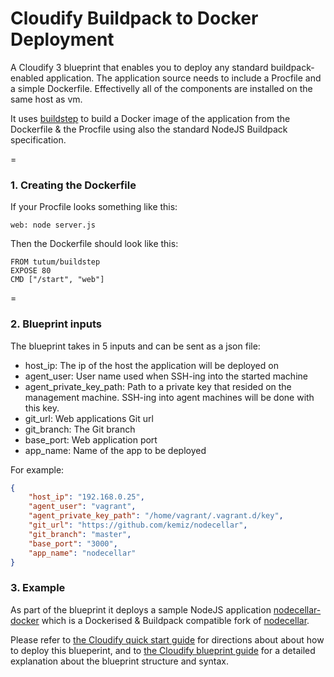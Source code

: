 Cloudify Buildpack to Docker Deployment
========================================

A Cloudify 3 blueprint that enables you to deploy any standard buildpack-enabled application. The application source needs to include a Procfile and a simple Dockerfile. Effectivelly all of the components are installed on the same host as vm.

It uses [buildstep](https://github.com/progrium/buildstep) to build a Docker image of the application from the Dockerfile & the Procfile using also the standard NodeJS Buildpack specification.

=
### 1. Creating the Dockerfile

If your Procfile looks something like this:
```
web: node server.js
```
Then the Dockerfile should look like this:

```
FROM tutum/buildstep
EXPOSE 80
CMD ["/start", "web"]
```
=

### 2. Blueprint inputs

The blueprint takes in 5 inputs and can be sent as a json file:

* host_ip: The ip of the host the application will be deployed on        
* agent_user: User name used when SSH-ing into the started machine
*	agent_private_key_path: Path to a private key that resided on the management machine. SSH-ing into agent machines will be done with this key.
*	git_url: Web applications Git url 
*	git_branch: The Git branch
*	base_port: Web application port 
*	app_name: Name of the app to be deployed

For example:
```json
{
	"host_ip": "192.168.0.25",
	"agent_user": "vagrant",
	"agent_private_key_path": "/home/vagrant/.vagrant.d/key",
	"git_url": "https://github.com/kemiz/nodecellar",
	"git_branch": "master",	
	"base_port": "3000",	
	"app_name": "nodecellar"	
}
```

### 3. Example

As part of the blueprint it deploys a sample NodeJS application [nodecellar-docker](https://github.com/kemiz/cloudify-buildstep-nodecellar-singlehost) which is a Dockerised & Buildpack compatible fork of [nodecellar](http://coenraets.org/blog/2012/10/nodecellar-sample-application-with-backbone-js-twitter-bootstrap-node-js-express-and-mongodb/).


Please refer to [the Cloudify quick start guide](http://getcloudify.org/guide/3.0/quickstart.html) for directions about about how to deploy this blueperint, and to [the Cloudify blueprint guide](http://getcloudify.org/guide/3.0/blueprint-guide.html) for a detailed explanation about the blueprint structure and syntax. 
